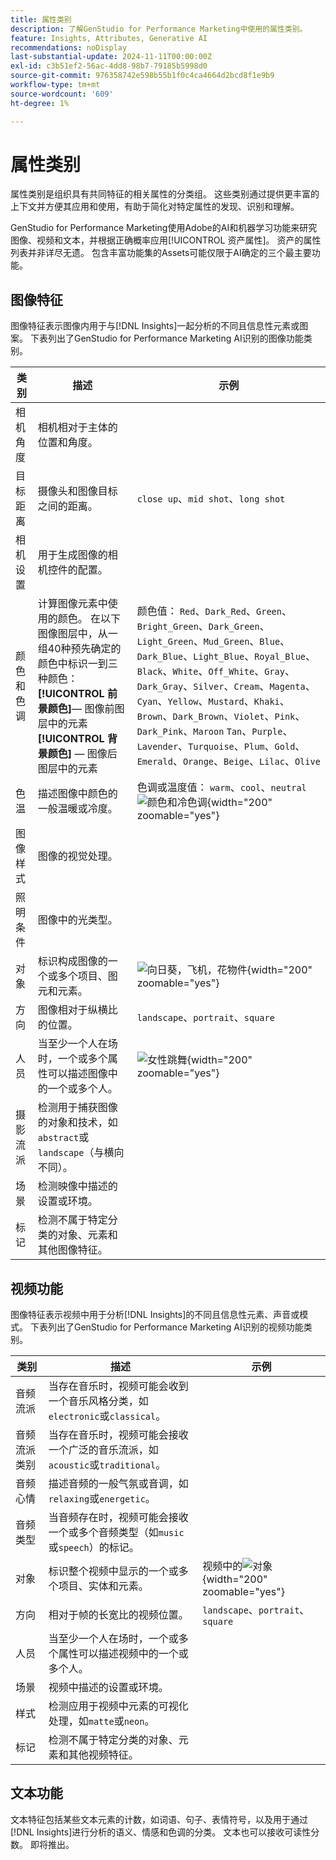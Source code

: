 ```yaml
---
title: 属性类别
description: 了解GenStudio for Performance Marketing中使用的属性类别。
feature: Insights, Attributes, Generative AI
recommendations: noDisplay
last-substantial-update: 2024-11-11T00:00:00Z
exl-id: c3b51ef2-56ac-4dd8-98b7-79185b5998d0
source-git-commit: 976358742e598b55b1f0c4ca4664d2bcd8f1e9b9
workflow-type: tm+mt
source-wordcount: '609'
ht-degree: 1%

---
```


# 属性类别

属性类别是组织具有共同特征的相关属性的分类组。 这些类别通过提供更丰富的上下文并方便其应用和使用，有助于简化对特定属性的发现、识别和理解。

GenStudio for Performance Marketing使用Adobe的AI和机器学习功能来研究图像、视频和文本，并根据正确概率应用[!UICONTROL 资产属性]。 资产的属性列表并非详尽无遗。 包含丰富功能集的Assets可能仅限于AI确定的三个最主要功能。

## 图像特征

图像特征表示图像内用于与[!DNL Insights]一起分析的不同且信息性元素或图案。 下表列出了GenStudio for Performance Marketing AI识别的图像功能类别。

<!-- For the writer: turn off word wrap to work with these tables. Option + Z -->

| 类别 | 描述 | 示例 |
| ----------------------- | ----------------------------------------------------------------------------------------------------- | ------------------------------------------------------------------------------------------------------------------------------------------------------------------------------ |
| 相机角度 | 相机相对于主体的位置和角度。 |                                                                                                                                                                                |
| 目标距离 | 摄像头和图像目标之间的距离。 | `close up`、`mid shot`、`long shot` |
| 相机设置 | 用于生成图像的相机控件的配置。 |                                                                                                                                                                                |
| 颜色和色调 | 计算图像元素中使用的颜色。 在以下图像图层中，从一组40种预先确定的颜色中标识一到三种颜色： <br>**[!UICONTROL 前景颜色&#x200B;]**— 图像前图层中的元素<br>**[!UICONTROL 背景颜色]** — 图像后图层中的元素 | 颜色值： `Red`、`Dark_Red`、`Green`、`Bright_Green`、`Dark_Green`、`Light_Green`、`Mud_Green`、`Blue`、`Dark_Blue`、`Light_Blue`、`Royal_Blue`、`Black`、`White`、`Off_White`、`Gray`、`Dark_Gray`、`Silver`、`Cream`、`Magenta`、`Cyan`、`Yellow`、`Mustard`、`Khaki`、`Brown`、`Dark_Brown`、`Violet`、`Pink`、`Dark_Pink`、`Maroon` `Tan`、`Purple`、`Lavender`、`Turquoise`、`Plum`、`Gold`、`Emerald`、`Orange`、`Beige`、`Lilac`、`Olive` |
| 色温 | 描述图像中颜色的一般温暖或冷度。 | 色调或温度值： `warm`、`cool`、`neutral`<br>![颜色和冷色调](../../assets/category/image-color-temp.png){width="200" zoomable="yes"} |
| 图像样式 | 图像的视觉处理。 |                                                                                                                                                                                |
| 照明条件 | 图像中的光类型。 |                                                                                                                                                                                |
| 对象 | 标识构成图像的一个或多个项目、图元和元素。 | ![向日葵，飞机，花物件](../../assets/category/image-objects.png){width="200" zoomable="yes"} |
| 方向 | 图像相对于纵横比的位置。 | `landscape`、`portrait`、`square` |
| 人员 | 当至少一个人在场时，一个或多个属性可以描述图像中的一个或多个人。 | ![女性跳舞](../../assets/category/image-people.png){width="200" zoomable="yes"} |
| 摄影流派 | 检测用于捕获图像的对象和技术，如`abstract`或`landscape`（与横向不同）。 |           |
| 场景 | 检测映像中描述的设置或环境。 |                                             |
| 标记 | 检测不属于特定分类的对象、元素和其他图像特征。 |                                      |

<!-- Not yet approved by legal
| Attention distribution  | The level of viewer attention spread across an image.                                                 | `high`, `medium`, `low`                                                                                                                                                                                                    |
| Content density         | The amount of information or detail in an image.                                                      | `high`, `medium`, `low`                                                                                                                                                                                                    |
-->

## 视频功能

图像特征表示视频中用于分析[!DNL Insights]的不同且信息性元素、声音或模式。 下表列出了GenStudio for Performance Marketing AI识别的视频功能类别。

| 类别 | 描述 | 示例 |
| ------------------- | ------------------------------------------------------------------------------------------------------------ | --------------------------------------------------------------------------------------- |
| 音频流派 | 当存在音乐时，视频可能会收到一个音乐风格分类，如`electronic`或`classical`。 |          |
| 音频流派类别 | 当存在音乐时，视频可能会接收一个广泛的音乐流派，如`acoustic`或`traditional`。 |          |
| 音频心情 | 描述音频的一般气氛或音调，如`relaxing`或`energetic`。 |          |
| 音频类型 | 当音频存在时，视频可能会接收一个或多个音频类型（如`music`或`speech`）的标记。 |          |
| 对象 | 标识整个视频中显示的一个或多个项目、实体和元素。 | 视频中的![对象](../../assets/category/video-objects.png){width="200" zoomable="yes"} |
| 方向 | 相对于帧的长宽比的视频位置。 | `landscape`、`portrait`、`square` |
| 人员 | 当至少一个人在场时，一个或多个属性可以描述视频中的一个或多个人。 |        |
| 场景 | 视频中描述的设置或环境。 |        |
| 样式 | 检测应用于视频中元素的可视化处理，如`matte`或`neon`。 |        |
| 标记 | 检测不属于特定分类的对象、元素和其他视频特征。 |        |

## 文本功能

文本特征包括某些文本元素的计数，如词语、句子、表情符号，以及用于通过[!DNL Insights]进行分析的语义、情感和色调的分类。 文本也可以接收可读性分数。 即将推出。

<!-- Not yet approved by legal

The following table lists the image feature categories recognized by the GenStudio for Performance Marketing AI.

| Category             | Description | Example |
|----------------------|-------------|--------|
| Emojis Count         |             |        |
| HashTags Count       |             |        |
| Keywords             |             |        |
| Marketing Emotions   |             |        |
| Narratives           | Text that represents an overarching situation, theme, or a story. Narratives can communicate values, purpose, or identity that resonates with consumers on many levels.   |        |
| Persuasion Strategies|             |        |
| Readability          |             |        |
| Tone of voice        | | |
-->
